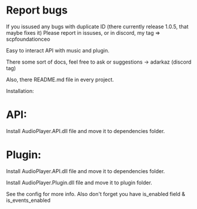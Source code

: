 # Report bugs
If you issused any bugs with duplicate ID (there currently release 1.0.5, that maybe fixes it)
Please report in issuses, or in discord, my tag => scpfoundationceo

Easy to interact API with music and plugin.

There some sort of docs, feel free to ask or suggestions -> adarkaz (discord tag)

Also, there README.md file in every project.

Installation:

# API:

Install AudioPlayer.API.dll file and move it to dependencies folder.

# Plugin:

Install AudioPlayer.API.dll file and move it to dependencies folder.

Install AudioPlayer.Plugin.dll file and move it to plugin folder.

See the config for more info. Also don't forget you have is_enabled field & is_events_enabled
